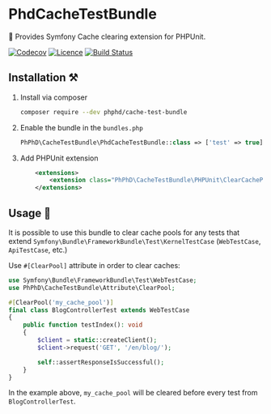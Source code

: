 PhdCacheTestBundle
==================

🧰 Provides Symfony Cache clearing extension for PHPUnit.

[![Codecov](https://codecov.io/gh/phphd/cache-test-bundle/graph/badge.svg?token=4M4X4DFHG6)](https://codecov.io/gh/phphd/cache-test-bundle)
[![Licence](https://img.shields.io/github/license/phphd/cache-test-bundle.svg)](https://github.com/phphd/cache-test-bundle/blob/main/LICENSE)
[![Build Status](https://github.com/phphd/cache-test-bundle/actions/workflows/ci.yaml/badge.svg?branch=main)](https://github.com/phphd/cache-test-bundle/actions?query=branch%3Amain)

## Installation ⚒️

1. Install via composer

    ```sh
    composer require --dev phphd/cache-test-bundle
    ```

2. Enable the bundle in the `bundles.php`

    ```php
    PhPhD\CacheTestBundle\PhdCacheTestBundle::class => ['test' => true],
    ```

3. Add PHPUnit extension

    ```xml
        <extensions>
            <extension class="PhPhD\CacheTestBundle\PHPUnit\ClearCachePoolsExtension"/>
        </extensions>
    ```

## Usage 🚀

It is possible to use this bundle to clear cache pools for any tests that extend
`Symfony\Bundle\FrameworkBundle\Test\KernelTestCase` (`WebTestCase`, `ApiTestCase`, etc.)

Use `#[ClearPool]` attribute in order to clear caches:
```php
use Symfony\Bundle\FrameworkBundle\Test\WebTestCase;
use PhPhD\CacheTestBundle\Attribute\ClearPool;

#[ClearPool('my_cache_pool')]
final class BlogControllerTest extends WebTestCase
{
    public function testIndex(): void
    {
        $client = static::createClient();
        $client->request('GET', '/en/blog/');

        self::assertResponseIsSuccessful();
    }
}
```

In the example above, `my_cache_pool` will be cleared before every test from `BlogControllerTest`.
